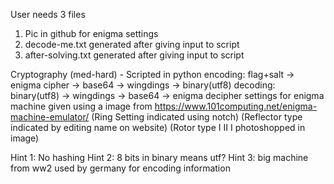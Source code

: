 User needs 3 files
1. Pic in github for enigma settings
2. decode-me.txt generated after giving input to script
3. after-solving.txt generated after giving input to script

Cryptography (med-hard)  - Scripted in python
encoding:
flag+salt -> enigma cipher -> base64 -> wingdings -> binary(utf8)
decoding:
binary(utf8) -> wingdings -> base64 -> enigma decipher
settings for enigma machine given using a image from https://www.101computing.net/enigma-machine-emulator/
(Ring Setting indicated using notch)
(Reflector type indicated by editing name on website)
(Rotor type I II I photoshopped in image)

Hint 1:
No hashing
Hint 2:
8 bits in binary means utf?
Hint 3:
big machine from ww2 used by germany for encoding information
